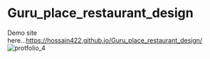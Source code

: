 # Guru_place_restaurant_design
Demo site here...https://hossain422.github.io/Guru_place_restaurant_design/
![protfolio_4](https://github.com/hossain422/Guru_place_restaurant_design/assets/95046096/03f4fd6d-a81c-461d-a275-0124139350b3)
